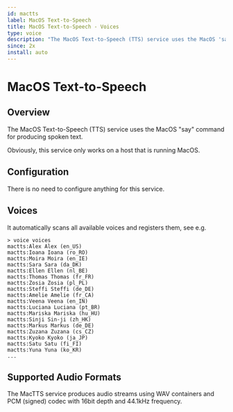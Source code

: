 ```yaml
---
id: mactts
label: MacOS Text-to-Speech
title: MacOS Text-to-Speech - Voices
type: voice
description: "The MacOS Text-to-Speech (TTS) service uses the MacOS 'say' command for producing spoken text."
since: 2x
install: auto
---
```


<!-- Attention authors: Do not edit directly. Please add your changes to the appropriate source repository -->

<!-- {% include base.html %} -->

# MacOS Text-to-Speech

## Overview

The MacOS Text-to-Speech (TTS) service uses the MacOS "say" command for producing spoken text.

Obviously, this service only works on a host that is running MacOS.

## Configuration

There is no need to configure anything for this service.

## Voices

It automatically scans all available voices and registers them, see e.g.

```
> voice voices
mactts:Alex Alex (en_US)
mactts:Ioana Ioana (ro_RO)
mactts:Moira Moira (en_IE)
mactts:Sara Sara (da_DK)
mactts:Ellen Ellen (nl_BE)
mactts:Thomas Thomas (fr_FR)
mactts:Zosia Zosia (pl_PL)
mactts:Steffi Steffi (de_DE)
mactts:Amelie Amelie (fr_CA)
mactts:Veena Veena (en_IN)
mactts:Luciana Luciana (pt_BR)
mactts:Mariska Mariska (hu_HU)
mactts:Sinji Sin-ji (zh_HK)
mactts:Markus Markus (de_DE)
mactts:Zuzana Zuzana (cs_CZ)
mactts:Kyoko Kyoko (ja_JP)
mactts:Satu Satu (fi_FI)
mactts:Yuna Yuna (ko_KR)
...
```

## Supported Audio Formats

The MacTTS service produces audio streams using WAV containers and PCM (signed) codec with 16bit depth and 44.1kHz frequency.
